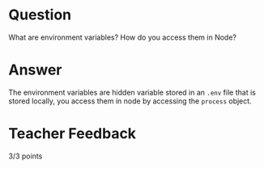 # Question

What are environment variables? How do you access them in Node?

# Answer

The environment variables are hidden variable stored in an `.env` file that is stored locally, you access them in node by accessing the `process` object.

# Teacher Feedback
3/3 points